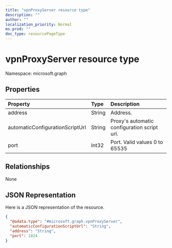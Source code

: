 ```yaml
---
title: "vpnProxyServer resource type"
description: ""
author: ""
localization_priority: Normal
ms.prod: ""
doc_type: resourcePageType
---
```


# vpnProxyServer resource type


Namespace: microsoft.graph



## Properties
|Property|Type|Description|
|:---|:---|:---|
|address|String|Address.|
|automaticConfigurationScriptUrl|String|Proxy's automatic configuration script url.|
|port|Int32|Port. Valid values 0 to 65535|

## Relationships
None

## JSON Representation
Here is a JSON representation of the resource.
<!-- {
  "blockType": "resource",
  "@odata.type": "microsoft.graph.vpnProxyServer"
}
-->
``` json
{
  "@odata.type": "#microsoft.graph.vpnProxyServer",
  "automaticConfigurationScriptUrl": "String",
  "address": "String",
  "port": 1024
}
```

